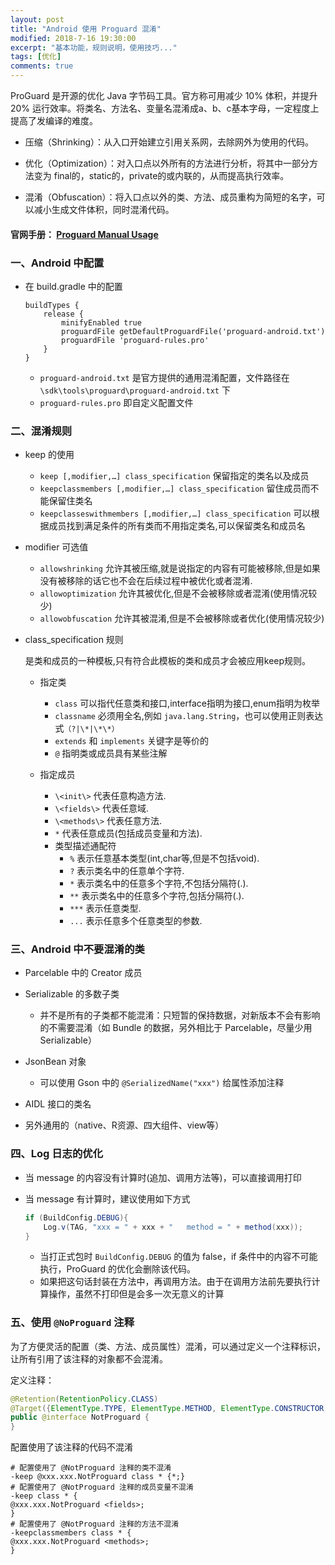 ```yaml
---
layout: post
title: "Android 使用 Proguard 混淆"
modified: 2018-7-16 19:30:00
excerpt: "基本功能，规则说明，使用技巧..."
tags: [优化]
comments: true
---
```



ProGuard 是开源的优化 Java 字节码工具。官方称可用减少 10% 体积，并提升 20% 运行效率。将类名、方法名、变量名混淆成a、b、c基本字母，一定程度上提高了发编译的难度。

- 压缩（Shrinking）：从入口开始建立引用关系网，去除网外为使用的代码。

- 优化（Optimization）：对入口点以外所有的方法进行分析，将其中一部分方法变为 final的，static的，private的或内联的，从而提高执行效率。

- 混淆（Obfuscation）：将入口点以外的类、方法、成员重构为简短的名字，可以减小生成文件体积，同时混淆代码。


#### 官网手册： [Proguard Manual Usage](https://stuff.mit.edu/afs/sipb/project/android/sdk/android-sdk-linux/tools/proguard/docs/index.html#manual/usage.html)


### 一、Android 中配置

- 在 build.gradle 中的配置

	```
	buildTypes {
	    release {
	        minifyEnabled true
	        proguardFile getDefaultProguardFile('proguard-android.txt')
	        proguardFile 'proguard-rules.pro'
	    }
	}
	```
	
	- `proguard-android.txt` 是官方提供的通用混淆配置，文件路径在 `\sdk\tools\proguard\proguard-android.txt` 下
	- `proguard-rules.pro` 即自定义配置文件

	

### 二、混淆规则

- keep 的使用
	- `keep [,modifier,…] class_specification` 保留指定的类名以及成员
	- `keepclassmembers [,modifier,…] class_specification` 留住成员而不能保留住类名
	- `keepclasseswithmembers [,modifier,…] class_specification` 可以根据成员找到满足条件的所有类而不用指定类名,可以保留类名和成员名

- modifier 可选值

	- `allowshrinking` 允许其被压缩,就是说指定的内容有可能被移除,但是如果没有被移除的话它也不会在后续过程中被优化或者混淆.
	- `allowoptimization` 允许其被优化,但是不会被移除或者混淆(使用情况较少)
	- `allowobfuscation` 允许其被混淆,但是不会被移除或者优化(使用情况较少)

- class_specification 规则

	是类和成员的一种模板,只有符合此模板的类和成员才会被应用keep规则。
	
	- 指定类
		- `class` 可以指代任意类和接口,interface指明为接口,enum指明为枚举
		- `classname` 必须用全名,例如 `java.lang.String`，也可以使用正则表达式`（?|\*|\*\*）`
		- `extends` 和 `implements` 关键字是等价的
		- `@` 指明类或成员具有某些注解

	- 指定成员
		- `\<init\>` 代表任意构造方法.
		- `\<fields\>` 代表任意域.
		- `\<methods\>` 代表任意方法.
		- `*` 代表任意成员(包括成员变量和方法).
		- 类型描述通配符
			- `%` 表示任意基本类型(int,char等,但是不包括void).
			- `?` 表示类名中的任意单个字符.
			- `*` 表示类名中的任意多个字符,不包括分隔符(.).
			- `**` 表示类名中的任意多个字符,包括分隔符(.).
			- `***` 表示任意类型.
			- `...` 表示任意多个任意类型的参数.


### 三、Android 中不要混淆的类

- Parcelable 中的 Creator 成员
	
- Serializable 的多数子类
	- 并不是所有的子类都不能混淆：只短暂的保持数据，对新版本不会有影响的不需要混淆（如 Bundle 的数据，另外相比于 Parcelable，尽量少用 Serializable）
		
- JsonBean 对象
	- 可以使用 Gson 中的 `@SerializedName("xxx")` 给属性添加注释

- AIDL 接口的类名

- 另外通用的（native、R资源、四大组件、view等）


### 四、Log 日志的优化

- 当 message 的内容没有计算时(追加、调用方法等)，可以直接调用打印
- 当 message 有计算时，建议使用如下方式
	
	```java
	if (BuildConfig.DEBUG){
	    Log.v(TAG, "xxx = " + xxx + "   method = " + method(xxx));
	}
	```
	
	- 当打正式包时 `BuildConfig.DEBUG` 的值为 false，if 条件中的内容不可能执行，ProGuard 的优化会删除该代码。
	- 如果把这句话封装在方法中，再调用方法。由于在调用方法前先要执行计算操作，虽然不打印但是会多一次无意义的计算


### 五、使用 `@NoProguard` 注释
	
为了方便灵活的配置（类、方法、成员属性）混淆，可以通过定义一个注释标识，让所有引用了该注释的对象都不会混淆。

定义注释：
	
```java
@Retention(RetentionPolicy.CLASS)
@Target({ElementType.TYPE, ElementType.METHOD, ElementType.CONSTRUCTOR, ElementType.FIELD})
public @interface NotProguard {
}
```
	
配置使用了该注释的代码不混淆
	
```proguard
# 配置使用了 @NotProguard 注释的类不混淆
-keep @xxx.xxx.NotProguard class * {*;}
# 配置使用了 @NotProguard 注释的成员变量不混淆
-keep class * {
@xxx.xxx.NotProguard <fields>;
}
# 配置使用了 @NotProguard 注释的方法不混淆
-keepclassmembers class * {
@xxx.xxx.NotProguard <methods>;
}
```
